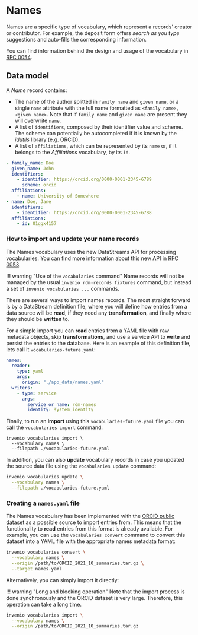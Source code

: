 # Names

Names are a specific type of vocabulary, which represent a records' creator
or contributor. For example, the deposit form offers _search as you type_
suggestions and auto-fills the corresponding information.

You can find information behind the design and usage of the vocabulary in
[RFC 0054](https://github.com/inveniosoftware/rfcs/pull/54).

## Data model

A _Name_ record contains:

- The name of the author splitted in `family name` and `given name`, or a
  single `name` attribute with the full name formatted as
  `<family name>, <given name>`. Note that if `family name` and `given name`
  are present they will overwrite `name`.
- A list of `identifiers`, composed by their identifier value and scheme.
  The scheme can potentially be autocompleted if it is known by the _idutils_
  library (e.g. ORCiD).
- A list of `affiliations`, which can be represented by its `name` or, if it
  belongs to the _Affiliations_ vocabulary, by its `id`.

```yaml
- family_name: Doe
  given_name: John
  identifiers:
    - identifier: https://orcid.org/0000-0001-2345-6789
      scheme: orcid
  affiliations:
    - name: University of Somewhere
- name: Doe, Jane
  identifiers:
    - identifier: https://orcid.org/0000-0001-2345-6788
  affiliations:
    - id: 01ggx4157
```

### How to import and update your name records

The Names vocabulary uses the new DataStreams API for processing vocabularies.
You can find more information about this new API in
[RFC 0053](TODOhttps://github.com/inveniosoftware/rfcs/pull/53).

!!! warning "Use of the `vocabularies` command"
    Name records will not be managed by the usual
    `invenio rdm-records fixtures` command, but instead
    a set of `invenio vocabularies ...` commands.

There are several ways to import names records. The most straight forward
is by a DataStream definition file, where you will define how entries from a
data source will be **read**, if they need any **transformation**, and finally
where they should be **written** to.

For a simple import you can **read** entries from a YAML file with raw metadata
objects, skip **transformations**, and use a service API to **write** and
persist the entries to the database. Here is an example of this definition
file, lets call it `vocabularies-future.yaml`:

```yaml
names:
  reader:
    type: yaml
    args:
      origin: "./app_data/names.yaml"
  writers:
    - type: service
      args:
        service_or_name: rdm-names
        identity: system_identity
```

Finally, to run an **import** using this `vocabularies-future.yaml` file you
can call the `vocabularies import` command:

```shell
invenio vocabularies import \
  --vocabulary names \
  --filepath ./vocabularies-future.yaml
```

In addition, you can also **update** vocabulary records in case you updated the
source data file using the `vocabularies update` command:

```bash
invenio vocabularies update \
  --vocabulary names \
  --filepath ./vocabularies-future.yaml
```

### Creating a `names.yaml` file

The Names vocabulary has been implemented with the
[ORCiD public dataset](https://orcid.figshare.com/articles/dataset/ORCID_Public_Data_File_2021/16750535?file=31020067)
as a possible source to import entries from. This means that the functionality
to **read** entries from this format is already available. For example, you
can use the `vocabularies convert` command to convert this dataset into a YAML
file with the appropriate names metadata format:

```bash
invenio vocabularies convert \
  --vocabulary names \
  --origin /path/to/ORCID_2021_10_summaries.tar.gz \
  --target names.yaml
```

Alternatively, you can simply import it directly:

!!! warning "Long and blocking operation"
    Note that the import process is done synchronously and the ORCiD dataset is
    very large. Therefore, this operation can take a long time.

```bash
invenio vocabularies import \
  --vocabulary names \
  --origin /path/to/ORCID_2021_10_summaries.tar.gz
```
